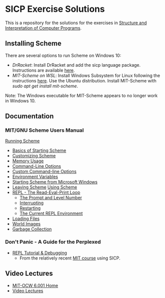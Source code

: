 # SICP Exercise Solutions

This is a repository for the solutions for the exercises in [Structure and Interpretation of Computer Programs](https://mitpress.mit.edu/sites/default/files/sicp/index.html).

## Installing Scheme

There are several options to run Scheme on Windows 10:
 * _DrRacket_: Install DrRacket and add the sicp language package. Instructions are available [here](https://docs.racket-lang.org/sicp-manual/index.html).
 * _MIT-Scheme on WSL_: Install Windows Subsystem for Linux following the instructions [here](https://docs.microsoft.com/en-us/windows/wsl/install-win10). Use the Ubuntu distribution. Install MIT-Scheme with *sudo apt get install mit-scheme*.
 
 Note: The Windows executable for MIT-Scheme appears to no longer work in Windows 10.

## Documentation 

### MIT/GNU Scheme Users Manual

[Running Scheme]()
* [Basics of Starting Scheme]()
* [Customizing Scheme]()
* [Memory Usage]()
* [Command-Line Options]()
* [Custom Command-line Options]()
* [Environment Variables]()
* [Starting Scheme from Microsoft Windows]()
* [Leaving Scheme]()
[Using Scheme](https://www.gnu.org/software/mit-scheme/documentation/mit-scheme-user/Using-Scheme.html#Using-Scheme)
* [REPL - The Read-Eval-Print Loop](https://www.gnu.org/software/mit-scheme/documentation/mit-scheme-user/REPL.html)
  * [The Prompt and Level Number](https://www.gnu.org/software/mit-scheme/documentation/mit-scheme-user/The-Prompt-and-Level-Number.html#The-Prompt-and-Level-Number)
  * [Interrupting](https://www.gnu.org/software/mit-scheme/documentation/mit-scheme-user/Interrupting.html#Interrupting)
  * [Restarting](https://www.gnu.org/software/mit-scheme/documentation/mit-scheme-user/Restarting.html#Restarting)
  * [The Current REPL Environment](https://www.gnu.org/software/mit-scheme/documentation/mit-scheme-user/The-Current-REPL-Environment.html#The-Current-REPL-Environment)
* [Loading Files](https://www.gnu.org/software/mit-scheme/documentation/mit-scheme-user/Loading-Files.html#Loading-Files)
* [World Images](https://www.gnu.org/software/mit-scheme/documentation/mit-scheme-user/World-Images.html#World-Images)
* [Garbage Collection](https://www.gnu.org/software/mit-scheme/documentation/mit-scheme-user/Garbage-Collection.html#Garbage-Collection)

### Don't Panic - A Guide for the Perplexed
* [REPL Tutorial & Debugging](https://groups.csail.mit.edu/mac/users/gjs/6.945/dont-panic/#sec-2-1)
  * From the relatively recent [MIT course](https://groups.csail.mit.edu/mac/users/gjs/6.945/index.html) using SICP.

## Video Lectures

* [MIT-OCW 6.001 Home](https://ocw.mit.edu/courses/electrical-engineering-and-computer-science/6-001-structure-and-interpretation-of-computer-programs-spring-2005/index.htm)
* [Video Lectures](https://ocw.mit.edu/courses/electrical-engineering-and-computer-science/6-001-structure-and-interpretation-of-computer-programs-spring-2005/video-lectures/)







